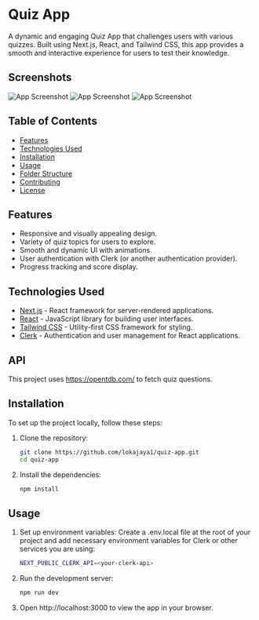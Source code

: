 # Quiz App

A dynamic and engaging Quiz App that challenges users with various quizzes. Built using Next.js, React, and Tailwind CSS, this app provides a smooth and interactive experience for users to test their knowledge.

## Screenshots

![App Screenshot](./public/assets/images/qa1)
![App Screenshot](./public/assets/images/qa2)
![App Screenshot](./public/assets/images/qa3)

## Table of Contents
- [Features](#features)
- [Technologies Used](#technologies-used)
- [Installation](#installation)
- [Usage](#usage)
- [Folder Structure](#folder-structure)
- [Contributing](#contributing)
- [License](#license)

## Features
- Responsive and visually appealing design.
- Variety of quiz topics for users to explore.
- Smooth and dynamic UI with animations.
- User authentication with Clerk (or another authentication provider).
- Progress tracking and score display.

## Technologies Used
- [Next.js](https://nextjs.org/) - React framework for server-rendered applications.
- [React](https://reactjs.org/) - JavaScript library for building user interfaces.
- [Tailwind CSS](https://tailwindcss.com/) - Utility-first CSS framework for styling.
- [Clerk](https://clerk.dev/) - Authentication and user management for React applications.


## API

This project uses https://opentdb.com/ to fetch quiz questions.
## Installation
To set up the project locally, follow these steps:

1. Clone the repository:
   ```bash
   git clone https://github.com/lokajaya1/quiz-app.git
   cd quiz-app
   ```
2. Install the dependencies:
   ```bash
   npm install
   ```

## Usage

1. Set up environment variables:
Create a .env.local file at the root of your project and add necessary environment variables for Clerk or other services you are using:
   ```bash
   NEXT_PUBLIC_CLERK_API=<your-clerk-api>
   ```
2. Run the development server:
   ```bash
   npm run dev

3.	Open http://localhost:3000 to view the app in your browser.
